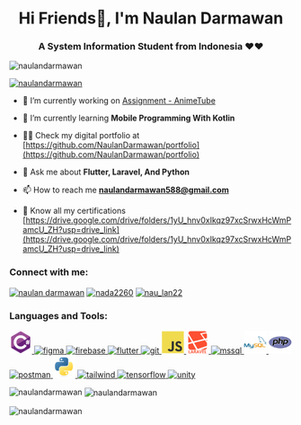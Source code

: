 <h1 align="center">Hi Friends👋, I'm Naulan Darmawan</h1>
<h3 align="center">A System Information Student from Indonesia ❤❤</h3>

<p align="left"> <img src="https://komarev.com/ghpvc/?username=naulandarmawan&label=Profile%20views&color=0e75b6&style=flat" alt="naulandarmawan" /> </p>

<p align="left"> <a href="https://github.com/ryo-ma/github-profile-trophy"><img src="https://github-profile-trophy.vercel.app/?username=naulandarmawan" alt="naulandarmawan" /></a> </p>

- 🔭 I’m currently working on [Assignment - AnimeTube](https://github.com/NaulanDarmawan/Assignment_AnimeTube)

- 🌱 I’m currently learning **Mobile Programming With Kotlin**

- 👨‍💻 Check my digital portfolio at [https://github.com/NaulanDarmawan/portfolio](https://github.com/NaulanDarmawan/portfolio)

- 💬 Ask me about **Flutter, Laravel, And Python**

- 📫 How to reach me **naulandarmawan588@gmail.com**

- 📄 Know all my certifications [https://drive.google.com/drive/folders/1yU_hnv0xIkqz97xcSrwxHcWmPamcU_ZH?usp=drive_link](https://drive.google.com/drive/folders/1yU_hnv0xIkqz97xcSrwxHcWmPamcU_ZH?usp=drive_link)

<h3 align="left">Connect with me:</h3>
<p align="left">
<a href="https://linkedin.com/in/naulan darmawan" target="blank"><img align="center" src="https://raw.githubusercontent.com/rahuldkjain/github-profile-readme-generator/master/src/images/icons/Social/linked-in-alt.svg" alt="naulan darmawan" height="30" width="40" /></a>
<a href="https://kaggle.com/nada2260" target="blank"><img align="center" src="https://raw.githubusercontent.com/rahuldkjain/github-profile-readme-generator/master/src/images/icons/Social/kaggle.svg" alt="nada2260" height="30" width="40" /></a>
<a href="https://instagram.com/nau_lan22" target="blank"><img align="center" src="https://raw.githubusercontent.com/rahuldkjain/github-profile-readme-generator/master/src/images/icons/Social/instagram.svg" alt="nau_lan22" height="30" width="40" /></a>
</p>

<h3 align="left">Languages and Tools:</h3>
<p align="left"> <a href="https://www.w3schools.com/cs/" target="_blank" rel="noreferrer"> <img src="https://raw.githubusercontent.com/devicons/devicon/master/icons/csharp/csharp-original.svg" alt="csharp" width="40" height="40"/> </a> <a href="https://www.figma.com/" target="_blank" rel="noreferrer"> <img src="https://www.vectorlogo.zone/logos/figma/figma-icon.svg" alt="figma" width="40" height="40"/> </a> <a href="https://firebase.google.com/" target="_blank" rel="noreferrer"> <img src="https://www.vectorlogo.zone/logos/firebase/firebase-icon.svg" alt="firebase" width="40" height="40"/> </a> <a href="https://flutter.dev" target="_blank" rel="noreferrer"> <img src="https://www.vectorlogo.zone/logos/flutterio/flutterio-icon.svg" alt="flutter" width="40" height="40"/> </a> <a href="https://git-scm.com/" target="_blank" rel="noreferrer"> <img src="https://www.vectorlogo.zone/logos/git-scm/git-scm-icon.svg" alt="git" width="40" height="40"/> </a> <a href="https://developer.mozilla.org/en-US/docs/Web/JavaScript" target="_blank" rel="noreferrer"> <img src="https://raw.githubusercontent.com/devicons/devicon/master/icons/javascript/javascript-original.svg" alt="javascript" width="40" height="40"/> </a> <a href="https://laravel.com/" target="_blank" rel="noreferrer"> <img src="https://raw.githubusercontent.com/devicons/devicon/master/icons/laravel/laravel-plain-wordmark.svg" alt="laravel" width="40" height="40"/> </a> <a href="https://www.microsoft.com/en-us/sql-server" target="_blank" rel="noreferrer"> <img src="https://www.svgrepo.com/show/303229/microsoft-sql-server-logo.svg" alt="mssql" width="40" height="40"/> </a> <a href="https://www.mysql.com/" target="_blank" rel="noreferrer"> <img src="https://raw.githubusercontent.com/devicons/devicon/master/icons/mysql/mysql-original-wordmark.svg" alt="mysql" width="40" height="40"/> </a> <a href="https://www.php.net" target="_blank" rel="noreferrer"> <img src="https://raw.githubusercontent.com/devicons/devicon/master/icons/php/php-original.svg" alt="php" width="40" height="40"/> </a> <a href="https://postman.com" target="_blank" rel="noreferrer"> <img src="https://www.vectorlogo.zone/logos/getpostman/getpostman-icon.svg" alt="postman" width="40" height="40"/> </a> <a href="https://www.python.org" target="_blank" rel="noreferrer"> <img src="https://raw.githubusercontent.com/devicons/devicon/master/icons/python/python-original.svg" alt="python" width="40" height="40"/> </a> <a href="https://tailwindcss.com/" target="_blank" rel="noreferrer"> <img src="https://www.vectorlogo.zone/logos/tailwindcss/tailwindcss-icon.svg" alt="tailwind" width="40" height="40"/> </a> <a href="https://www.tensorflow.org" target="_blank" rel="noreferrer"> <img src="https://www.vectorlogo.zone/logos/tensorflow/tensorflow-icon.svg" alt="tensorflow" width="40" height="40"/> </a> <a href="https://unity.com/" target="_blank" rel="noreferrer"> <img src="https://www.vectorlogo.zone/logos/unity3d/unity3d-icon.svg" alt="unity" width="40" height="40"/> </a> </p>

<p><img align="left" src="https://github-readme-stats.vercel.app/api/top-langs?username=naulandarmawan&show_icons=true&locale=en&layout=compact" alt="naulandarmawan" /></p>

<p>&nbsp;<img align="center" src="https://github-readme-stats.vercel.app/api?username=naulandarmawan&show_icons=true&locale=en" alt="naulandarmawan" /></p>

<p><img align="center" src="https://github-readme-streak-stats.herokuapp.com/?user=naulandarmawan&" alt="naulandarmawan" /></p>
